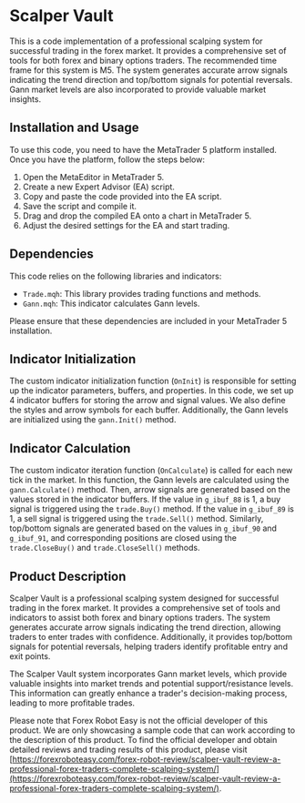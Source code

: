 # Scalper Vault

This is a code implementation of a professional scalping system for successful trading in the forex market. It provides a comprehensive set of tools for both forex and binary options traders. The recommended time frame for this system is M5. The system generates accurate arrow signals indicating the trend direction and top/bottom signals for potential reversals. Gann market levels are also incorporated to provide valuable market insights.

## Installation and Usage

To use this code, you need to have the MetaTrader 5 platform installed. Once you have the platform, follow the steps below:

1. Open the MetaEditor in MetaTrader 5.
2. Create a new Expert Advisor (EA) script.
3. Copy and paste the code provided into the EA script.
4. Save the script and compile it.
5. Drag and drop the compiled EA onto a chart in MetaTrader 5.
6. Adjust the desired settings for the EA and start trading.

## Dependencies

This code relies on the following libraries and indicators:

- `Trade.mqh`: This library provides trading functions and methods.
- `Gann.mqh`: This indicator calculates Gann levels.

Please ensure that these dependencies are included in your MetaTrader 5 installation.

## Indicator Initialization

The custom indicator initialization function (`OnInit`) is responsible for setting up the indicator parameters, buffers, and properties. In this code, we set up 4 indicator buffers for storing the arrow and signal values. We also define the styles and arrow symbols for each buffer. Additionally, the Gann levels are initialized using the `gann.Init()` method.

## Indicator Calculation

The custom indicator iteration function (`OnCalculate`) is called for each new tick in the market. In this function, the Gann levels are calculated using the `gann.Calculate()` method. Then, arrow signals are generated based on the values stored in the indicator buffers. If the value in `g_ibuf_88` is 1, a buy signal is triggered using the `trade.Buy()` method. If the value in `g_ibuf_89` is 1, a sell signal is triggered using the `trade.Sell()` method. Similarly, top/bottom signals are generated based on the values in `g_ibuf_90` and `g_ibuf_91`, and corresponding positions are closed using the `trade.CloseBuy()` and `trade.CloseSell()` methods.

## Product Description

Scalper Vault is a professional scalping system designed for successful trading in the forex market. It provides a comprehensive set of tools and indicators to assist both forex and binary options traders. The system generates accurate arrow signals indicating the trend direction, allowing traders to enter trades with confidence. Additionally, it provides top/bottom signals for potential reversals, helping traders identify profitable entry and exit points.

The Scalper Vault system incorporates Gann market levels, which provide valuable insights into market trends and potential support/resistance levels. This information can greatly enhance a trader's decision-making process, leading to more profitable trades.

Please note that Forex Robot Easy is not the official developer of this product. We are only showcasing a sample code that can work according to the description of this product. To find the official developer and obtain detailed reviews and trading results of this product, please visit [https://forexroboteasy.com/forex-robot-review/scalper-vault-review-a-professional-forex-traders-complete-scalping-system/](https://forexroboteasy.com/forex-robot-review/scalper-vault-review-a-professional-forex-traders-complete-scalping-system/).
